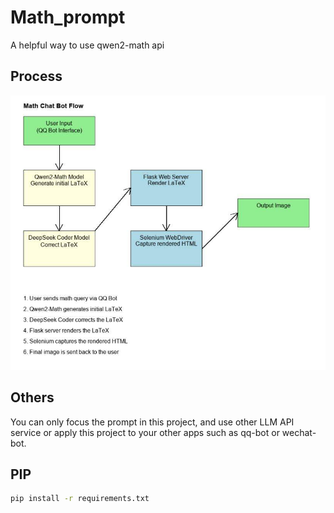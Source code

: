 # Math_prompt
A helpful way to use qwen2-math api

## Process

![Flowchart](./flow.jpg)

## Others
You can only focus the prompt in this project, and use other LLM API service or apply this project to your 
other apps such as qq-bot or wechat-bot.

## PIP
```bash
pip install -r requirements.txt
```